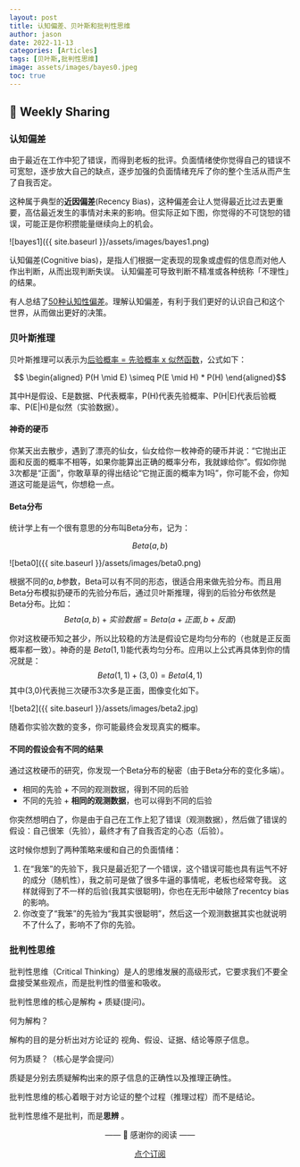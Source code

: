 ```yaml
---
layout: post
title: 认知偏差、贝叶斯和批判性思维
author: jason
date: 2022-11-13
categories: [Articles]
tags: [贝叶斯,批判性思维]
image: assets/images/bayes0.jpeg
toc: true
---
```


## 🎯 Weekly Sharing

### 认知偏差

由于最近在工作中犯了错误，而得到老板的批评。负面情绪使你觉得自己的错误不可宽恕，逐步放大自己的缺点，逐步加强的负面情绪充斥了你的整个生活从而产生了自我否定。

这种属于典型的**近因偏差**(Recency Bias)，这种偏差会让人觉得最近比过去更重要，高估最近发生的事情对未来的影响。但实际正如下图，你觉得的不可饶恕的错误，可能正是你积攒能量继续向上的机会。

![bayes1]({{ site.baseurl }}/assets/images/bayes1.png)

认知偏差(Cognitive bias)，是指人们根据一定表现的现象或虚假的信息而对他人作出判断，从而出现判断失误。 认知偏差可导致判断不精准或各种统称「不理性」的结果。

有人总结了[50种认知性偏差](https://zhuanlan.zhihu.com/p/426974264)。理解认知偏差，有利于我们更好的认识自己和这个世界，从而做出更好的决策。

### 贝叶斯推理
贝叶斯推理可以表示为[后验概率 = 先验概率 x 似然函数](https://zhuanlan.zhihu.com/p/63485232)，公式如下：

$$
\begin{aligned}
P(H \mid E) \simeq P(E \mid H) * P(H)
\end{aligned}$$

其中H是假设、E是数据、P代表概率，P(H)代表先验概率、P(H\|E)代表后验概率、P(E\|H)是似然（实验数据）。

#### 神奇的硬币
你某天出去散步，遇到了漂亮的仙女，仙女给你一枚神奇的硬币并说：“它抛出正面和反面的概率不相等，如果你能算出正确的概率分布，我就嫁给你”。假如你抛3次都是“正面”，你敢草草的得出结论“它抛正面的概率为1吗”，你可能不会，你知道这可能是运气，你想稳一点。

#### Beta分布
统计学上有一个很有意思的分布叫Beta分布，记为：

$$Beta(a,b)$$

![beta0]({{ site.baseurl }}/assets/images/beta0.png)

根据不同的$a,b$参数，Beta可以有不同的形态，很适合用来做先验分布。而且用Beta分布模拟扔硬币的先验分布后，通过贝叶斯推理，得到的后验分布依然是Beta分布。比如：
$$
 Beta(a,b) + 实验数据 = Beta(a + 正面,b + 反面)
$$

你对这枚硬币知之甚少，所以比较稳的方法是假设它是均匀分布的（也就是正反面概率都一致）。神奇的是
$Beta(1,1)$能代表均匀分布。应用以上公式再具体到你的情况就是：
$$
  Beta(1,1) + (3,0) = Beta(4,1)
$$
其中(3,0)代表抛三次硬币3次多是正面，图像变化如下。

![beta2]({{ site.baseurl }}/assets/images/beta2.jpg)

随着你实验次数的变多，你可能最终会发现真实的概率。

#### 不同的假设会有不同的结果
通过这枚硬币的研究，你发现一个Beta分布的秘密（由于Beta分布的变化多端）。
- 相同的先验 + 不同的观测数据，得到不同的后验
- 不同的先验 + **相同的观测数据**，也可以得到不同的后验

你突然想明白了，你是由于自己在工作上犯了错误（观测数据），然后做了错误的假设：自己很笨（先验），最终才有了自我否定的心态（后验）。

这时候你想到了两种策略来缓和自己的负面情绪：
1. 在“我笨”的先验下，我只是最近犯了一个错误，这个错误可能也具有运气不好的成分（随机性），我之前可是做了很多牛逼的事情呢，老板也经常夸我。 这样就得到了不一样的后验(我其实很聪明)，你也在无形中破除了recentcy bias的影响。
2. 你改变了“我笨”的先验为“我其实很聪明”，然后这一个观测数据其实也就说明不了什么了，影响不了你的先验。

### 批判性思维 

批判性思维（Critical Thinking）是人的思维发展的高级形式，它要求我们不要全盘接受某些观点，而是批判性的借鉴和吸收。

批判性思维的核心是解构 + 质疑(提问)。

何为解构？

解构的目的是分析出对方论证的 视角、假设、证据、结论等原子信息。

何为质疑？（核心是学会提问）

质疑是分别去质疑解构出来的原子信息的正确性以及推理正确性。

批判性思维的核心着眼于对方论证的整个过程（推理过程）而不是结论。

批判性思维不是批判，而是**思辨** 。


<center>
<p>—— 💌 感谢你的阅读 ——</p>

<a target="_blank" href="https://explorer.zhubai.love/" class="btn btn-danger">点个订阅</a>
</center>